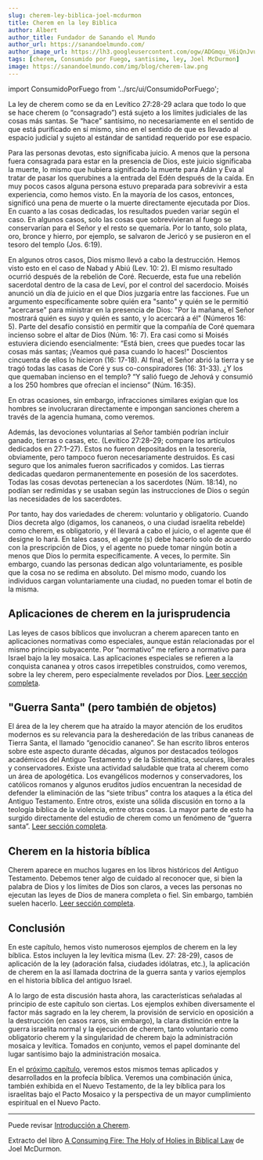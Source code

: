 ```yaml
---
slug: cherem-ley-biblica-joel-mcdurmon
title: Cherem en la ley Biblica
author: Albert
author_title: Fundador de Sanando el Mundo
author_url: https://sanandoelmundo.com/
author_image_url: https://lh3.googleusercontent.com/ogw/ADGmqu_V6iQnJvuIOUFQJ8ebZQW6vvBd8lk0fipmF92Z
tags: [cherem, Consumido por Fuego, santisimo, ley, Joel McDurmon]
image: https://sanandoelmundo.com/img/blog/cherem-law.png
---
```


import ConsumidoPorFuego from '../src/ui/ConsumidoPorFuego';

La ley de cherem como se da en Levítico 27:28-29 aclara que todo lo que se hace cherem (o “consagrado”) está sujeto a los límites judiciales de las cosas más santas. Se “hace” santísimo, no necesariamente en el sentido de que está purificado en sí mismo, sino en el sentido de que es llevado al espacio judicial y sujeto al estándar de santidad requerido por ese espacio.

<!--truncate-->

Para las personas devotas, esto significaba juicio. A menos que la persona fuera consagrada para estar en la presencia de Dios, este juicio significaba la muerte, lo mismo que hubiera significado la muerte para Adán y Eva al tratar de pasar los querubines a la entrada del Edén después de la caída. En muy pocos casos alguna persona estuvo preparada para sobrevivir a esta experiencia, como hemos visto. En la mayoría de los casos, entonces, significó una pena de muerte o la muerte directamente ejecutada por Dios. En cuanto a las cosas dedicadas, los resultados pueden variar según el caso. En algunos casos, solo las cosas que sobrevivieran al fuego se conservarían para el Señor y el resto se quemaría. Por lo tanto, solo plata, oro, bronce y hierro, por ejemplo, se salvaron de Jericó y se pusieron en el tesoro del templo (Jos. 6:19).

En algunos otros casos, Dios mismo llevó a cabo la destrucción. Hemos visto esto en el caso de Nabad y Abiú (Lev. 10: 2). El mismo resultado ocurrió después de la rebelión de Coré. Recuerde, esta fue una rebelión sacerdotal dentro de la casa de Leví, por el control del sacerdocio. Moisés anunció un día de juicio en el que Dios juzgaría entre las facciones. Fue un argumento específicamente sobre quién era "santo" y quién se le permitió "acercarse" para ministrar en la presencia de Dios: "Por la mañana, el Señor mostrará quién es suyo y quién es santo, y lo acercará a él" (Números 16: 5). Parte del desafío consistió en permitir que la compañía de Coré quemara incienso sobre el altar de Dios (Núm. 16: 7). Era casi como si Moisés estuviera diciendo esencialmente: “Está bien, crees que puedes tocar las cosas más santas; ¡Veamos qué pasa cuando lo haces!" Doscientos cincuenta de ellos lo hicieron (16: 17-18). Al final, el Señor abrió la tierra y se tragó todas las casas de Coré y sus co-conspiradores (16: 31-33). ¿Y los que quemaban incienso en el templo? “Y salió fuego de Jehová y consumió a los 250 hombres que ofrecían el incienso” (Núm. 16:35).

En otras ocasiones, sin embargo, infracciones similares exigían que los hombres se involucraran directamente e impongan sanciones cherem a través de la agencia humana, como veremos.

Además, las devociones voluntarias al Señor también podrían incluir ganado, tierras o casas, etc. (Levítico 27:28–29; compare los artículos dedicados en 27:1–27). Estos no fueron depositados en la tesorería, obviamente, pero tampoco fueron necesariamente destruidos. Es casi seguro que los animales fueron sacrificados y comidos. Las tierras dedicadas quedaron permanentemente en posesión de los sacerdotes. Todas las cosas devotas pertenecían a los sacerdotes (Núm. 18:14), no podían ser redimidas y se usaban según las instrucciones de Dios o según las necesidades de los sacerdotes.

Por tanto, hay dos variedades de cherem: voluntario y obligatorio. Cuando Dios decreta algo (digamos, los cananeos, o una ciudad israelita rebelde) como cherem, es obligatorio, y él llevará a cabo el juicio, o el agente que él designe lo hará. En tales casos, el agente (s) debe hacerlo solo de acuerdo con la prescripción de Dios, y el agente no puede tomar ningún botín a menos que Dios lo permita específicamente. A veces, lo permite. Sin embargo, cuando las personas dedican algo voluntariamente, es posible que la cosa no se redima en absoluto. Del mismo modo, cuando los individuos cargan voluntariamente una ciudad, no pueden tomar el botín de la misma.

## Aplicaciones de cherem en la jurisprudencia

Las leyes de casos bíblicos que involucran a cherem aparecen tanto en aplicaciones normativas como especiales, aunque están relacionadas por el mismo principio subyacente. Por “normativo” me refiero a normativo para Israel bajo la ley mosaica. Las aplicaciones especiales se refieren a la conquista cananea y otros casos irrepetibles construidos, como veremos, sobre la ley cherem, pero especialmente revelados por Dios. [Leer sección completa](/blog/cherem-ley-aplicaciones-jurisprudencia-joel-mcdurmon).

## "Guerra Santa" (pero también de objetos)

El área de la ley cherem que ha atraído la mayor atención de los eruditos modernos es su relevancia para la desheredación de las tribus cananeas de Tierra Santa, el llamado “genocidio cananeo”. Se han escrito libros enteros sobre este aspecto durante décadas, algunos por destacados teólogos académicos del Antiguo Testamento y de la Sistemática, seculares, liberales y conservadores. Existe una actividad saludable que trata al cherem como un área de apologética. Los evangélicos modernos y conservadores, los católicos romanos y algunos eruditos judíos encuentran la necesidad de defender la eliminación de las “siete tribus” contra los ataques a la ética del Antiguo Testamento. Entre otros, existe una sólida discusión en torno a la teología bíblica de la violencia, entre otras cosas. La mayor parte de esto ha surgido directamente del estudio de cherem como un fenómeno de “guerra santa”. [Leer sección completa](/blog/cherem-ley-guerra-santa-tambien-objetos-joel-mcdurmon).

## Cherem en la historia bíblica

Cherem aparece en muchos lugares en los libros históricos del Antiguo Testamento. Debemos tener algo de cuidado al reconocer que, si bien la palabra de Dios y los límites de Dios son claros, a veces las personas no ejecutan las leyes de Dios de manera completa o fiel. Sin embargo, también suelen hacerlo.  [Leer sección completa](/blog/cherem-ley-historia-biblica-joel-mcdurmon).

## Conclusión

En este capítulo, hemos visto numerosos ejemplos de cherem en la ley bíblica. Estos incluyen la ley levítica misma (Lev. 27: 28-29), casos de aplicación de la ley (adoración falsa, ciudades idólatras, etc.), la aplicación de cherem en la así llamada doctrina de la guerra santa y varios ejemplos en el historia bíblica del antiguo Israel.

A lo largo de esta discusión hasta ahora, las características señaladas al principio de este capítulo son ciertas. Los ejemplos exhiben diversamente el factor más sagrado en la ley cherem, la provisión de servicio en oposición a la destrucción (en casos raros, sin embargo), la clara distinción entre la guerra israelita normal y la ejecución de cherem, tanto voluntario como obligatorio cherem y la singularidad de cherem bajo la administración mosaica y levítica. Tomados en conjunto, vemos el papel dominante del lugar santísimo bajo la administración mosaica.

En el [próximo capítulo](/blog/cherem-profecia-biblica-joel-mcdurmon), veremos estos mismos temas aplicados y desarrollados en la profecía bíblica. Veremos una combinación única, también exhibida en el Nuevo Testamento, de la ley bíblica para los israelitas bajo el Pacto Mosaico y la perspectiva de un mayor cumplimiento espiritual en el Nuevo Pacto.

------

Puede revisar [Introducción a Cherem](/blog/introduccion-cherem).

<ConsumidoPorFuego />

<div class="alert alert--secondary" role="info">
  Extracto del libro <a href="https://www.amazon.com/Consuming-Fire-Holy-Holies-Biblical/dp/1078311242">A Consuming Fire: The Holy of Holies in Biblical Law</a> de Joel McDurmon.
</div>